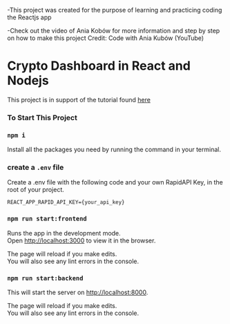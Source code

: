 -This project was created for the purpose of learning and practicing coding the Reactjs app

-Check out the video of Ania Kobów for more information and step by step on how to make this project
Credit: Code with Ania Kubów (YouTube) 

# Crypto Dashboard in React and Nodejs

This project is in support of the tutorial found [here](https://www.youtube.com/watch?v=_itMdiSc0KI)

### To Start This Project

### `npm i`

Install all the packages you need by running the command in your terminal.

### create a `.env` file

Create a .env file with the following code and your own RapidAPI Key, in the root of your project.

```
REACT_APP_RAPID_API_KEY={your_api_key}
```

### `npm run start:frontend`

Runs the app in the development mode.\
Open [http://localhost:3000](http://localhost:3000) to view it in the browser.

The page will reload if you make edits.\
You will also see any lint errors in the console.

### `npm run start:backend`

This will start the server on [http://localhost:8000](http://localhost:8000).

The page will reload if you make edits.\
You will also see any lint errors in the console.
